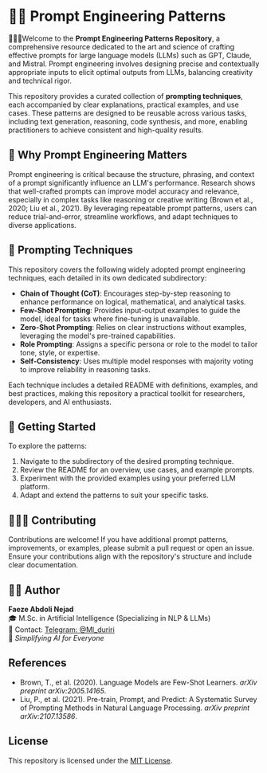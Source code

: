 # ✍🏻 Prompt Engineering Patterns 

💁🏻‍♀️Welcome to the **Prompt Engineering Patterns Repository**, a comprehensive resource dedicated to the art and science of crafting effective prompts for large language models (LLMs) such as GPT, Claude, and Mistral. Prompt engineering involves designing precise and contextually appropriate inputs to elicit optimal outputs from LLMs, balancing creativity and technical rigor.

This repository provides a curated collection of **prompting techniques**, each accompanied by clear explanations, practical examples, and use cases. These patterns are designed to be reusable across various tasks, including text generation, reasoning, code synthesis, and more, enabling practitioners to achieve consistent and high-quality results.

##  📑 Why Prompt Engineering Matters

Prompt engineering is critical because the structure, phrasing, and context of a prompt significantly influence an LLM's performance. Research shows that well-crafted prompts can improve model accuracy and relevance, especially in complex tasks like reasoning or creative writing (Brown et al., 2020; Liu et al., 2021). By leveraging repeatable prompt patterns, users can reduce trial-and-error, streamline workflows, and adapt techniques to diverse applications.

## 🧧 Prompting Techniques

This repository covers the following widely adopted prompt engineering techniques, each detailed in its own dedicated subdirectory:

- **Chain of Thought (CoT)**: Encourages step-by-step reasoning to enhance performance on logical, mathematical, and analytical tasks.
- **Few-Shot Prompting**: Provides input-output examples to guide the model, ideal for tasks where fine-tuning is unavailable.
- **Zero-Shot Prompting**: Relies on clear instructions without examples, leveraging the model's pre-trained capabilities.
- **Role Prompting**: Assigns a specific persona or role to the model to tailor tone, style, or expertise.
- **Self-Consistency**: Uses multiple model responses with majority voting to improve reliability in reasoning tasks.

Each technique includes a detailed README with definitions, examples, and best practices, making this repository a practical toolkit for researchers, developers, and AI enthusiasts.

## 🎨 Getting Started

To explore the patterns:
1. Navigate to the subdirectory of the desired prompting technique.
2. Review the README for an overview, use cases, and example prompts.
3. Experiment with the provided examples using your preferred LLM platform.
4. Adapt and extend the patterns to suit your specific tasks.

## 👩🏻‍💻 Contributing

Contributions are welcome! If you have additional prompt patterns, improvements, or examples, please submit a pull request or open an issue. Ensure your contributions align with the repository's structure and include clear documentation.

## 👩🏻 Author

**Faeze Abdoli Nejad**  
🎓 M.Sc. in Artificial Intelligence (Specializing in NLP & LLMs)  
📧 Contact: [Telegram: @Ml_duriri](https://t.me/Ml_duriri)  
🌟 *Simplifying AI for Everyone*

## References

- Brown, T., et al. (2020). Language Models are Few-Shot Learners. *arXiv preprint arXiv:2005.14165*.
- Liu, P., et al. (2021). Pre-train, Prompt, and Predict: A Systematic Survey of Prompting Methods in Natural Language Processing. *arXiv preprint arXiv:2107.13586*.

## License

This repository is licensed under the [MIT License](LICENSE).
